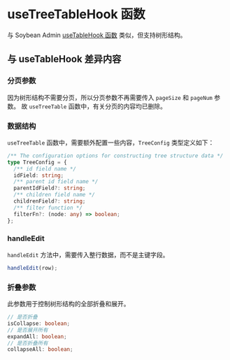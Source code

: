 # useTreeTableHook 函数

与 Soybean Admin [useTableHook 函数](https://docs.soybeanjs.cn/zh/guide/hooks/use-table.html) 类似，但支持树形结构。

## 与 useTableHook 差异内容

### 分页参数

因为树形结构不需要分页，所以分页参数不再需要传入 `pageSize` 和 `pageNum` 参数。
故 `useTreeTable` 函数中，有关分页的内容均已删除。

### 数据结构

`useTreeTable` 函数中，需要额外配置一些内容，`TreeConfig` 类型定义如下：

```ts
/** The configuration options for constructing tree structure data */
type TreeConfig = {
  /** id field name */
  idField: string;
  /** parent id field name */
  parentIdField?: string;
  /** children field name */
  childrenField?: string;
  /** filter function */
  filterFn?: (node: any) => boolean;
};
```

### handleEdit

`handleEdit` 方法中，需要传入整行数据，而不是主键字段。

```ts
handleEdit(row);
```

### 折叠参数

此参数用于控制树形结构的全部折叠和展开。

```ts
// 是否折叠
isCollapse: boolean;
// 是否展开所有
expandAll: boolean;
// 是否折叠所有
collapseAll: boolean;
```
